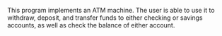 This program implements an ATM machine.  The user is able to use it to withdraw, deposit, and 
transfer funds to either checking or savings accounts, as well as check the balance of either account. 

